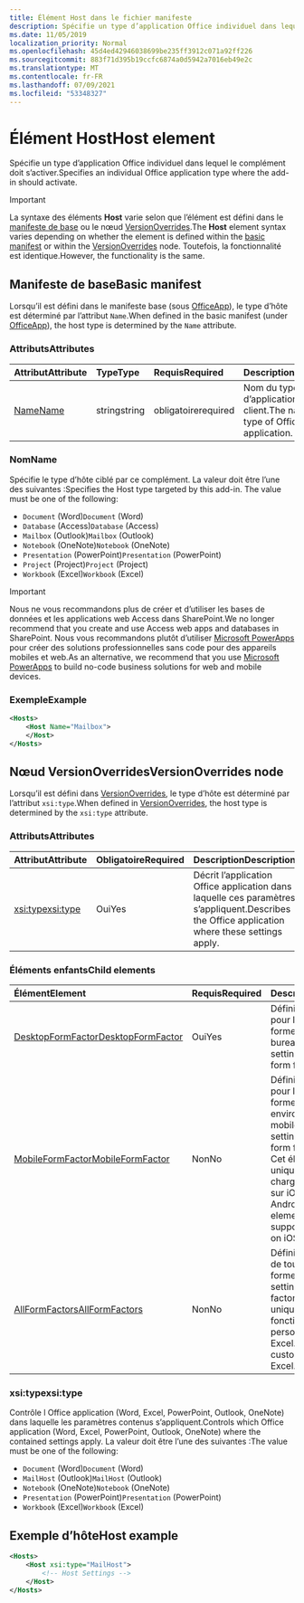 ```yaml
---
title: Élément Host dans le fichier manifeste
description: Spécifie un type d’application Office individuel dans lequel le complément doit s’activer.
ms.date: 11/05/2019
localization_priority: Normal
ms.openlocfilehash: 45d4ed42946038699be235ff3912c071a92ff226
ms.sourcegitcommit: 883f71d395b19ccfc6874a0d5942a7016eb49e2c
ms.translationtype: MT
ms.contentlocale: fr-FR
ms.lasthandoff: 07/09/2021
ms.locfileid: "53348327"
---
```

# <a name="host-element"></a><span data-ttu-id="fe3e2-103">Élément Host</span><span class="sxs-lookup"><span data-stu-id="fe3e2-103">Host element</span></span>

<span data-ttu-id="fe3e2-104">Spécifie un type d’application Office individuel dans lequel le complément doit s’activer.</span><span class="sxs-lookup"><span data-stu-id="fe3e2-104">Specifies an individual Office application type where the add-in should activate.</span></span>

> [!IMPORTANT]
> <span data-ttu-id="fe3e2-105">La syntaxe des éléments **Host** varie selon que l’élément est défini dans le [manifeste de base](#basic-manifest) ou le nœud [VersionOverrides](#versionoverrides-node).</span><span class="sxs-lookup"><span data-stu-id="fe3e2-105">The **Host** element syntax varies depending on whether the element is defined within the [basic manifest](#basic-manifest) or within the [VersionOverrides](#versionoverrides-node) node.</span></span> <span data-ttu-id="fe3e2-106">Toutefois, la fonctionnalité est identique.</span><span class="sxs-lookup"><span data-stu-id="fe3e2-106">However, the functionality is the same.</span></span>  

## <a name="basic-manifest"></a><span data-ttu-id="fe3e2-107">Manifeste de base</span><span class="sxs-lookup"><span data-stu-id="fe3e2-107">Basic manifest</span></span>

<span data-ttu-id="fe3e2-108">Lorsqu’il est défini dans le manifeste base (sous [OfficeApp](officeapp.md)), le type d’hôte est déterminé par l’attribut `Name`.</span><span class="sxs-lookup"><span data-stu-id="fe3e2-108">When defined in the basic manifest (under [OfficeApp](officeapp.md)), the host type is determined by the `Name` attribute.</span></span>

### <a name="attributes"></a><span data-ttu-id="fe3e2-109">Attributs</span><span class="sxs-lookup"><span data-stu-id="fe3e2-109">Attributes</span></span>

| <span data-ttu-id="fe3e2-110">Attribut</span><span class="sxs-lookup"><span data-stu-id="fe3e2-110">Attribute</span></span>     | <span data-ttu-id="fe3e2-111">Type</span><span class="sxs-lookup"><span data-stu-id="fe3e2-111">Type</span></span>   | <span data-ttu-id="fe3e2-112">Requis</span><span class="sxs-lookup"><span data-stu-id="fe3e2-112">Required</span></span> | <span data-ttu-id="fe3e2-113">Description</span><span class="sxs-lookup"><span data-stu-id="fe3e2-113">Description</span></span>                                      |
|:--------------|:-------|:---------|:-------------------------------------------------|
| [<span data-ttu-id="fe3e2-114">Name</span><span class="sxs-lookup"><span data-stu-id="fe3e2-114">Name</span></span>](#name) | <span data-ttu-id="fe3e2-115">string</span><span class="sxs-lookup"><span data-stu-id="fe3e2-115">string</span></span> | <span data-ttu-id="fe3e2-116">obligatoire</span><span class="sxs-lookup"><span data-stu-id="fe3e2-116">required</span></span> | <span data-ttu-id="fe3e2-117">Nom du type d’application Office client.</span><span class="sxs-lookup"><span data-stu-id="fe3e2-117">The name of the type of Office client application.</span></span> |

### <a name="name"></a><span data-ttu-id="fe3e2-118">Nom</span><span class="sxs-lookup"><span data-stu-id="fe3e2-118">Name</span></span>

<span data-ttu-id="fe3e2-p102">Spécifie le type d’hôte ciblé par ce complément. La valeur doit être l’une des suivantes :</span><span class="sxs-lookup"><span data-stu-id="fe3e2-p102">Specifies the Host type targeted by this add-in. The value must be one of the following:</span></span>

- <span data-ttu-id="fe3e2-121">`Document` (Word)</span><span class="sxs-lookup"><span data-stu-id="fe3e2-121">`Document` (Word)</span></span>
- <span data-ttu-id="fe3e2-122">`Database` (Access)</span><span class="sxs-lookup"><span data-stu-id="fe3e2-122">`Database` (Access)</span></span>
- <span data-ttu-id="fe3e2-123">`Mailbox` (Outlook)</span><span class="sxs-lookup"><span data-stu-id="fe3e2-123">`Mailbox` (Outlook)</span></span>
- <span data-ttu-id="fe3e2-124">`Notebook` (OneNote)</span><span class="sxs-lookup"><span data-stu-id="fe3e2-124">`Notebook` (OneNote)</span></span>
- <span data-ttu-id="fe3e2-125">`Presentation` (PowerPoint)</span><span class="sxs-lookup"><span data-stu-id="fe3e2-125">`Presentation` (PowerPoint)</span></span>
- <span data-ttu-id="fe3e2-126">`Project` (Project)</span><span class="sxs-lookup"><span data-stu-id="fe3e2-126">`Project` (Project)</span></span>
- <span data-ttu-id="fe3e2-127">`Workbook` (Excel)</span><span class="sxs-lookup"><span data-stu-id="fe3e2-127">`Workbook` (Excel)</span></span>

> [!IMPORTANT]
> <span data-ttu-id="fe3e2-128">Nous ne vous recommandons plus de créer et d’utiliser les bases de données et les applications web Access dans SharePoint.</span><span class="sxs-lookup"><span data-stu-id="fe3e2-128">We no longer recommend that you create and use Access web apps and databases in SharePoint.</span></span> <span data-ttu-id="fe3e2-129">Nous vous recommandons plutôt d’utiliser [Microsoft PowerApps](https://powerapps.microsoft.com/) pour créer des solutions professionnelles sans code pour des appareils mobiles et web.</span><span class="sxs-lookup"><span data-stu-id="fe3e2-129">As an alternative, we recommend that you use [Microsoft PowerApps](https://powerapps.microsoft.com/) to build no-code business solutions for web and mobile devices.</span></span>

### <a name="example"></a><span data-ttu-id="fe3e2-130">Exemple</span><span class="sxs-lookup"><span data-stu-id="fe3e2-130">Example</span></span>

```xml
<Hosts>
    <Host Name="Mailbox">
    </Host>
</Hosts>
```

## <a name="versionoverrides-node"></a><span data-ttu-id="fe3e2-131">Nœud VersionOverrides</span><span class="sxs-lookup"><span data-stu-id="fe3e2-131">VersionOverrides node</span></span>

<span data-ttu-id="fe3e2-132">Lorsqu’il est défini dans [VersionOverrides](versionoverrides.md), le type d’hôte est déterminé par l’attribut `xsi:type`.</span><span class="sxs-lookup"><span data-stu-id="fe3e2-132">When defined in [VersionOverrides](versionoverrides.md), the host type is determined by the `xsi:type` attribute.</span></span>

### <a name="attributes"></a><span data-ttu-id="fe3e2-133">Attributs</span><span class="sxs-lookup"><span data-stu-id="fe3e2-133">Attributes</span></span>

|  <span data-ttu-id="fe3e2-134">Attribut</span><span class="sxs-lookup"><span data-stu-id="fe3e2-134">Attribute</span></span>  |  <span data-ttu-id="fe3e2-135">Obligatoire</span><span class="sxs-lookup"><span data-stu-id="fe3e2-135">Required</span></span>  |  <span data-ttu-id="fe3e2-136">Description</span><span class="sxs-lookup"><span data-stu-id="fe3e2-136">Description</span></span>  |
|:-----|:-----|:-----|
|  [<span data-ttu-id="fe3e2-137">xsi:type</span><span class="sxs-lookup"><span data-stu-id="fe3e2-137">xsi:type</span></span>](#xsitype)  |  <span data-ttu-id="fe3e2-138">Oui</span><span class="sxs-lookup"><span data-stu-id="fe3e2-138">Yes</span></span>  | <span data-ttu-id="fe3e2-139">Décrit l’application Office application dans laquelle ces paramètres s’appliquent.</span><span class="sxs-lookup"><span data-stu-id="fe3e2-139">Describes the Office application where these settings apply.</span></span>|

### <a name="child-elements"></a><span data-ttu-id="fe3e2-140">Éléments enfants</span><span class="sxs-lookup"><span data-stu-id="fe3e2-140">Child elements</span></span>

|  <span data-ttu-id="fe3e2-141">Élément</span><span class="sxs-lookup"><span data-stu-id="fe3e2-141">Element</span></span> |  <span data-ttu-id="fe3e2-142">Requis</span><span class="sxs-lookup"><span data-stu-id="fe3e2-142">Required</span></span>  |  <span data-ttu-id="fe3e2-143">Description</span><span class="sxs-lookup"><span data-stu-id="fe3e2-143">Description</span></span>  |
|:-----|:-----|:-----|
|  [<span data-ttu-id="fe3e2-144">DesktopFormFactor</span><span class="sxs-lookup"><span data-stu-id="fe3e2-144">DesktopFormFactor</span></span>](desktopformfactor.md)    |  <span data-ttu-id="fe3e2-145">Oui</span><span class="sxs-lookup"><span data-stu-id="fe3e2-145">Yes</span></span>   |  <span data-ttu-id="fe3e2-146">Définit les paramètres pour le facteur de forme pour bureau.</span><span class="sxs-lookup"><span data-stu-id="fe3e2-146">Defines the settings for the desktop form factor.</span></span> |
|  [<span data-ttu-id="fe3e2-147">MobileFormFactor</span><span class="sxs-lookup"><span data-stu-id="fe3e2-147">MobileFormFactor</span></span>](mobileformfactor.md)    |  <span data-ttu-id="fe3e2-148">Non</span><span class="sxs-lookup"><span data-stu-id="fe3e2-148">No</span></span>   |  <span data-ttu-id="fe3e2-149">Définit les paramètres pour le facteur de forme pour environnement mobile.</span><span class="sxs-lookup"><span data-stu-id="fe3e2-149">Defines the settings for the mobile form factor.</span></span> <span data-ttu-id="fe3e2-150">**Remarque :** Cet élément est uniquement pris en charge dans Outlook sur iOS et Android.</span><span class="sxs-lookup"><span data-stu-id="fe3e2-150">**Note:** This element is only supported in Outlook on iOS and Android.</span></span> |
|  [<span data-ttu-id="fe3e2-151">AllFormFactors</span><span class="sxs-lookup"><span data-stu-id="fe3e2-151">AllFormFactors</span></span>](allformfactors.md)    |  <span data-ttu-id="fe3e2-152">Non</span><span class="sxs-lookup"><span data-stu-id="fe3e2-152">No</span></span>   |  <span data-ttu-id="fe3e2-153">Définit les paramètres de tous les facteurs de forme.</span><span class="sxs-lookup"><span data-stu-id="fe3e2-153">Defines the settings for all form factors.</span></span> <span data-ttu-id="fe3e2-154">Utilisé uniquement par des fonctions personnalisées dans Excel.</span><span class="sxs-lookup"><span data-stu-id="fe3e2-154">Only used by custom functions in Excel.</span></span> |

### <a name="xsitype"></a><span data-ttu-id="fe3e2-155">xsi:type</span><span class="sxs-lookup"><span data-stu-id="fe3e2-155">xsi:type</span></span>

<span data-ttu-id="fe3e2-156">Contrôle l Office application (Word, Excel, PowerPoint, Outlook, OneNote) dans laquelle les paramètres contenus s’appliquent.</span><span class="sxs-lookup"><span data-stu-id="fe3e2-156">Controls which Office application (Word, Excel, PowerPoint, Outlook, OneNote) where the contained settings apply.</span></span> <span data-ttu-id="fe3e2-157">La valeur doit être l’une des suivantes :</span><span class="sxs-lookup"><span data-stu-id="fe3e2-157">The value must be one of the following:</span></span>

- <span data-ttu-id="fe3e2-158">`Document` (Word)</span><span class="sxs-lookup"><span data-stu-id="fe3e2-158">`Document` (Word)</span></span>
- <span data-ttu-id="fe3e2-159">`MailHost` (Outlook)</span><span class="sxs-lookup"><span data-stu-id="fe3e2-159">`MailHost` (Outlook)</span></span>
- <span data-ttu-id="fe3e2-160">`Notebook` (OneNote)</span><span class="sxs-lookup"><span data-stu-id="fe3e2-160">`Notebook` (OneNote)</span></span>
- <span data-ttu-id="fe3e2-161">`Presentation` (PowerPoint)</span><span class="sxs-lookup"><span data-stu-id="fe3e2-161">`Presentation` (PowerPoint)</span></span>
- <span data-ttu-id="fe3e2-162">`Workbook` (Excel)</span><span class="sxs-lookup"><span data-stu-id="fe3e2-162">`Workbook` (Excel)</span></span>

## <a name="host-example"></a><span data-ttu-id="fe3e2-163">Exemple d’hôte</span><span class="sxs-lookup"><span data-stu-id="fe3e2-163">Host example</span></span>

```xml
<Hosts>
    <Host xsi:type="MailHost">
        <!-- Host Settings -->
    </Host>
</Hosts>
```
